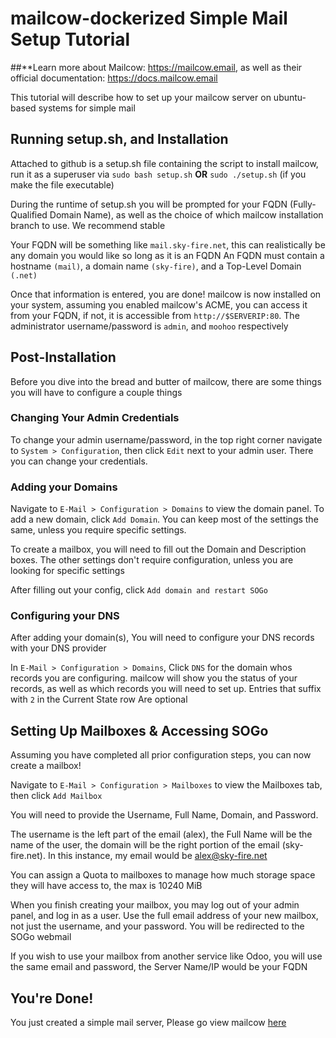 # mailcow-dockerized Simple Mail Setup Tutorial

##**Learn more about Mailcow: https://mailcow.email, as well as their official documentation: https://docs.mailcow.email

This tutorial will describe how to set up your mailcow server on ubuntu-based systems for simple mail 

## Running setup.sh, and Installation

Attached to github is a setup.sh file containing the script to install mailcow, run it as a superuser via ``sudo bash setup.sh`` **OR** ``sudo ./setup.sh`` (if you make the file executable)

During the runtime of setup.sh you will be prompted for your FQDN (Fully-Qualified Domain Name), as well as the choice of which mailcow installation branch to use. We recommend stable

Your FQDN will be something like ``mail.sky-fire.net``, this can realistically be any domain you would like so long as it is an FQDN
An FQDN must contain a hostname ``(mail)``, a domain name ``(sky-fire)``, and a Top-Level Domain ``(.net)``

Once that information is entered, you are done! mailcow is now installed on your system, assuming you enabled mailcow's ACME, you can access it from your FQDN, if not, it is accessible from ``http://$SERVERIP:80``. The administrator username/password is ``admin``, and ``moohoo`` respectively

## Post-Installation 

Before you dive into the bread and butter of mailcow, there are some things you will have to configure a couple things

### Changing Your Admin Credentials

To change your admin username/password, in the top right corner navigate to ``System > Configuration``, then click ``Edit`` next to your admin user. There you can change your credentials.

### Adding your Domains

Navigate to ``E-Mail > Configuration > Domains`` to view the domain panel. To add a new domain, click ``Add Domain``. 
You can keep most of the settings the same, unless you require specific settings.

To create a mailbox, you will need to fill out the Domain and Description boxes. The other settings don't require configuration, unless you are looking for specific settings

After filling out your config, click ``Add domain and restart SOGo``

### Configuring your DNS

After adding your domain(s), You will need to configure your DNS records with your DNS provider

In ``E-Mail > Configuration > Domains``, Click  ``DNS`` for the domain whos records you are configuring. mailcow will show you the status of your records, as well as which records you will need to set up. Entries that suffix with ``2`` in the Current State row Are optional

## Setting Up Mailboxes & Accessing SOGo

Assuming you have completed all prior configuration steps, you can now create a mailbox!

Navigate to ``E-Mail > Configuration > Mailboxes`` to view the Mailboxes tab, then click ``Add Mailbox``

You will need to provide the Username, Full Name, Domain, and Password.

The username is the left part of the email (alex), the Full Name will be the name of the user, the domain will be the right portion of the email (sky-fire.net). In this instance, my email would be alex@sky-fire.net

You can assign a Quota to mailboxes to manage how much storage space they will have access to, the max is 10240 MiB

When you finish creating your mailbox, you may log out of your admin panel, and log in as a user. Use the full email address of your new mailbox, not just the username, and your password. You will be redirected to the SOGo webmail

If you wish to use your mailbox from another service like Odoo, you will use the same email and password, the Server Name/IP would be your FQDN

## You're Done!

You just created a simple mail server, Please go view mailcow [here](https://mailcow.email)
